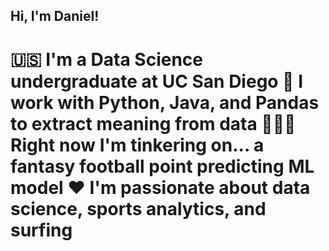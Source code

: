 <h2>Hi, I'm Daniel!
<h1>
🇺🇸 I'm a Data Science undergraduate at UC San Diego
🐼 I work with Python, Java, and Pandas to extract meaning from data
👨🏻‍💻 Right now I'm tinkering on... a fantasy football point predicting ML model
❤️ I'm passionate about data science, sports analytics, and surfing
